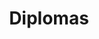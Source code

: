 ---
title: Diplomas
header:
  overlay_color: "#5e616c"
  overlay_image: /assets/images/portadita.jpg
layout: single
permalink: /Diplomas/
entries_layout: grid
author_profile: true
classes: wide
---